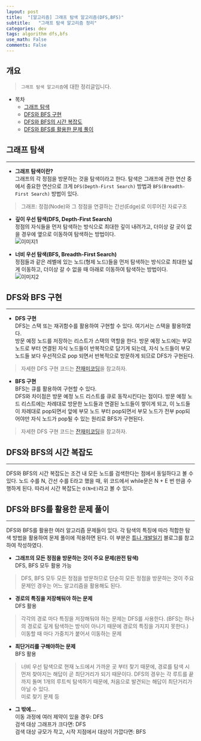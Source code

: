 ```yaml
---
layout: post
title:  "[알고리즘] 그래프 탐색 알고리즘(DFS,BFS)"
subtitle:   "그래프 탐색 알고리즘 정리"
categories: dev
tags: algorithm dfs,bfs
use_math: False
comments: False
---
```


## 개요
> `그래프 탐색 알고리즘`에 대한 정리글입니다.

- 목차
	- [그래프 탐색](#그래프-탐색) 
    - [DFS와 BFS 구현](#dfs와-bfs-구현)
    - [DFS와 BFS의 시간 복잡도](#dfs와-bfs의-시간-복잡도)
    - [DFS와 BFS를 활용한 문제 풀이](#dfs와-bfs를-활용한-문제-풀이)


## 그래프 탐색
---

* __그래프 탐색이란?__  
그래프의 각 정점을 방문하는 것을 탐색이라고 한다. 탐색은 그래프에 관한 연산 중에서 중요한 연산으로 크게 `DFS(Depth-First Search)` 방법과 `BFS(Breadth-First Search)` 방법이 있다.
> 그래프: 정점(Node)와 그 정점을 연결하는 간선(Edge)로 이루어진 자료구조

* __깊이 우선 탐색(DFS, Depth-First Search)__  
정점의 자식들을 먼저 탐색하는 방식으로 최대한 깊이 내려가고, 더이상 갈 곳이 없을 경우에 옆으로 이동하여 탐색하는 방법이다.  
![이미지1](https://jsim6342.github.io/assets/img/dev/algorithm/2021-04-26-dev-algorithm-dfs,bfs-picture1.gif)

* __너비 우선 탐색(BFS, Breadth-First Search)__  
정점들과 같은 레벨에 있는 노드(형제 노드)들을 먼저 탐색하는 방식으로 최대한 넓게 이동하고, 더이상 갈 수 없을 때 아래로 이동하여 탐색하는 방법이다.  
![이미지2](https://jsim6342.github.io/assets/img/dev/algorithm/2021-04-26-dev-algorithm-dfs,bfs-picture2.gif)

## DFS와 BFS 구현
---

* __DFS 구현__  
DFS는 스택 또는 재귀함수를 활용하여 구현할 수 있다. 여기서는 스택을 활용하였다.  
방문 예정 노드를 저장하는 리스트가 스택의 역할을 한다. 방문 예정 노드에는 부모 노드로 부터 연결된 자식 노드들이 반복적으로 담기게 되는데, 자식 노드들이 부모 노드들 보다 우선적으로 pop 되면서 반복적으로 방문하게 되므로 DFS가 구현된다.  
> 자세한 DFS 구현 코드는 [잔재미코딩](https://www.fun-coding.org/Chapter18-dfs-live.html)을 참고하자.


* __BFS 구현__  
BFS는 큐를 활용하여 구현할 수 있다.  
DFS와 차이점은 방문 예정 노드 리스트를 큐로 동작시킨다는 점이다. 방문 예정 노드 리스트에는 차례대로 방문한 노드들과 연결된 노드들이 쌓이게 되고, 이 노드들이 차례대로 pop되면서 앞에 부모 노드 부터 pop되면서 부모 노드가 전부 pop되어야만 자식 노드가 pop될 수 있는 원리로 BFS가 구현된다. 
> 자세한 DFS 구현 코드는 [잔재미코딩](https://www.fun-coding.org/Chapter18-bfs-live.html)을 참고하자. 



## DFS와 BFS의 시간 복잡도
---
DFS와 BFS의 시간 복잡도는 조건 내 모든 노드를 검색한다는 점에서 동일하다고 볼 수 있다. 노드 수를 N, 간선 수를 E라고 했을 때, 위 코드에서 while문은 N + E 번 만큼 수행하게 된다. 따라서 시간 복잡도는 `O(N+E)`라고 볼 수 있다.



## DFS와 BFS를 활용한 문제 풀이
---
DFS와 BFS를 활용한 여러 알고리즘 문제들이 있다. 각 탐색의 특징에 따라 적합한 탐색 방법을 활용하여 문제 풀이에 적용하면 된다. 이 부분은 [튜나 개발일기](https://devuna.tistory.com/32 "블로그 이동") 블로그를 참고하여 작성하였다.  

* __그래프의 모든 정점을 방문하는 것이 주요 문제(완전 탐색)__  
DFS, BFS 모두 활용 가능  
> DFS, BFS 모두 모든 정점을 방문하므로 단순히 모든 정점을 방문하는 것이 주요 문제인 경우는 어느 알고리즘을 활용해도 된다.  

* __경로의 특징을 저장해둬야 하는 문제__  
DFS 활용  
> 각각의 경로 마다 특징을 저장해둬야 하는 문제는 DFS를 사용한다. 
> (BFS는 하나의 경로로 깊게 탐색하는 방식이 아니기 때문에 경로의 특징을 가지지 못한다.)  
> 이동할 때 마다 가중치가 붙어서 이동하는 문제  

* __최단거리를 구해야하는 문제__  
BFS 활용  
> 너비 우선 탐색으로 현재 노드에서 가까운 곳 부터 찾기 때문에, 경로를 탐색 시 먼저 찾아지는 해답이 곧 최단거리가 되기 때문이다. DFS의 경우는 각 루트를 끝까지 돌며 1개의 루트씩 탐색하기 때문에, 처음으로 발견되는 해답이 최단거리가 아닐 수 있다.  
> 미로 찾기 문제 등

* __그 밖에...__  
이동 과정에 여러 제약이 있을 경우: DFS  
검색 대상 그래프가 크다면: DFS  
검색 대상 규모가 작고, 시작 지점에서 대상이 가깝다면: BFS  

